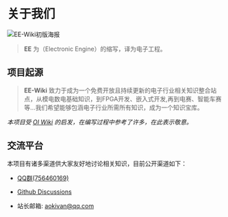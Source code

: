 # 关于我们

![EE-Wiki初版海报](https://s2.loli.net/2021/12/20/JOyzS3DleKQR4uc.jpg)

> **EE** 为（Electronic Engine）的缩写，译为电子工程。

## 项目起源

> **EE-Wiki** 致力于成为一个免费开放且持续更新的电子行业相关知识整合站点，从模电数电基础知识，到FPGA开发、嵌入式开发,再到电赛、智能车赛等...我们希望能够包涵电子行业所需所有知识，成为一个知识宝库。

*本项目受 [OI Wiki](https://oi-wiki.org/) 的启发，在编写过程中参考了许多，在此表示敬意。*

## 交流平台

本项目有诸多渠道供大家友好地讨论相关知识，目前公开渠道如下：

* [QQ群(756460169)](https://jq.qq.com/?_wv=1027&k=ex93ZPGh)

* [Github Discussions](https://github.com/EE-Wiki/EE-Wiki/discussions)

* 站长邮箱: aokivan@qq.com
